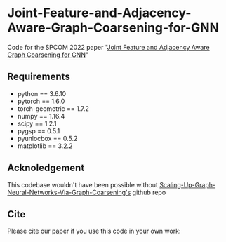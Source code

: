 # Joint-Feature-and-Adjacency-Aware-Graph-Coarsening-for-GNN
Code for the SPCOM 2022 paper "[Joint Feature and Adjacency Aware Graph Coarsening for GNN]((https://drive.google.com/file/d/1Iyb7lTTTeSNCHlFVXpCefjxgVHKEPeKo/view))"

## Requirements
* python == 3.6.10
* pytorch == 1.6.0
* torch-geometric == 1.7.2
* numpy == 1.16.4
* scipy == 1.2.1
* pygsp == 0.5.1
* pyunlocbox == 0.5.2
* matplotlib == 3.2.2

## Acknoledgement
This codebase wouldn't have been possible without [Scaling-Up-Graph-Neural-Networks-Via-Graph-Coarsening's](https://github.com/szzhang17/Scaling-Up-Graph-Neural-Networks-Via-Graph-Coarsening) github repo

## Cite

Please cite our paper if you use this code in your own work:

```
```
